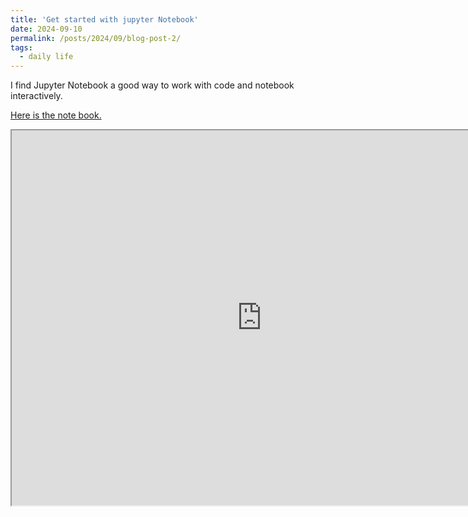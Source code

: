 ```yaml
---
title: 'Get started with jupyter Notebook'
date: 2024-09-10
permalink: /posts/2024/09/blog-post-2/
tags:
  - daily life
---
```


I find Jupyter Notebook a good way to work with code and notebook interactively.

[Here is the note book.](https://nbviewer.org/github/BrightMoon-FFRC037/Literature/blob/main/Course/Methods%20of%20Mathematical%20Physica.ipynb)

<iframe src="https://nbviewer.org/github/BrightMoon-FFRC037/Literature/blob/main/Course/Methods%20of%20Mathematical%20Physica.ipynb" width="800" height="600" allowfullscreen></iframe>


